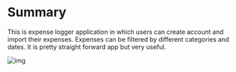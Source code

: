 # Summary

This is expense logger application in which users can create account and import their expenses. Expenses can be filtered by different categories and dates. It is pretty straight forward app but very useful.

![img](https://user-images.githubusercontent.com/28534399/199043301-f21dbb69-a4d0-413d-83a2-d9c9aa6b39be.png)
